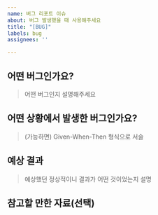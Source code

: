 ```yaml
---
name: 버그 리포트 이슈
about: 버그 발생했을 때 사용해주세요
title: "[BUG]"
labels: bug
assignees: ''

---
```


## 어떤 버그인가요?
> 어떤 버그인지 설명해주세요

## 어떤 상황에서 발생한 버그인가요?
> (가능하면) Given-When-Then 형식으로 서술

## 예상 결과
> 예상했던 정상적이니 결과가 어떤 것이었는지 설명

## 참고할 만한 자료(선택)
